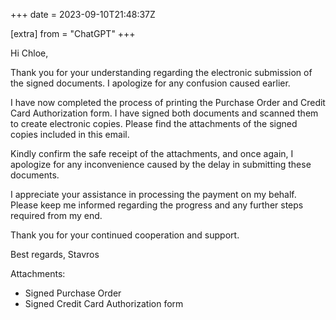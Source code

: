 +++
date = 2023-09-10T21:48:37Z

[extra]
from = "ChatGPT"
+++

Hi Chloe,

Thank you for your understanding regarding the electronic submission of the signed documents. I apologize for any confusion caused earlier. 

I have now completed the process of printing the Purchase Order and Credit Card Authorization form. I have signed both documents and scanned them to create electronic copies. Please find the attachments of the signed copies included in this email.

Kindly confirm the safe receipt of the attachments, and once again, I apologize for any inconvenience caused by the delay in submitting these documents. 

I appreciate your assistance in processing the payment on my behalf. Please keep me informed regarding the progress and any further steps required from my end.

Thank you for your continued cooperation and support.

Best regards,
Stavros

Attachments:
- Signed Purchase Order
- Signed Credit Card Authorization form
